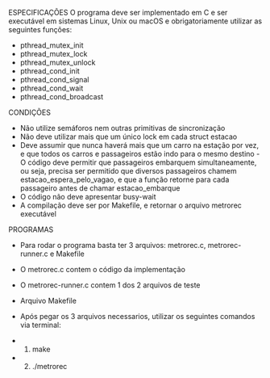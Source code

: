 ESPECIFICAÇÕES
O programa deve ser implementado em C e ser executável em sistemas Linux, Unix ou macOS
e obrigatoriamente utilizar as seguintes funções:
- pthread_mutex_init
- pthread_mutex_lock
- pthread_mutex_unlock
- pthread_cond_init
- pthread_cond_signal
- pthread_cond_wait
- pthread_cond_broadcast

CONDIÇÕES
- Não utilize semáforos nem outras primitivas de sincronização
- Não deve utilizar mais que um único lock em cada struct estacao
- Deve assumir que nunca haverá mais que um carro na estação por vez, e que todos os carros
e passageiros estão indo para o mesmo destino
-O código deve permitir que passageiros embarquem simultaneamente, ou seja, precisa ser
permitido que diversos passageiros chamem estacao_espera_pelo_vagao, e que a função
retorne para cada passageiro antes de chamar estacao_embarque
- O código não deve apresentar busy-wait
- A compilação deve ser por Makefile, e retornar o arquivo metrorec executável

PROGRAMAS
- Para rodar o programa basta ter 3 arquivos: metrorec.c, metrorec-runner.c e Makefile
- O metrorec.c contem o código da implementação 
- O metrorec-runner.c contem 1 dos 2 arquivos de teste
- Arquivo Makefile

- Após pegar os 3 arquivos necessarios, utilizar os seguintes comandos via terminal:
- 1. make
- 2. ./metrorec
